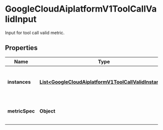 

# GoogleCloudAiplatformV1ToolCallValidInput

Input for tool call valid metric.

## Properties

| Name | Type | Description | Notes |
|------------ | ------------- | ------------- | -------------|
|**instances** | [**List&lt;GoogleCloudAiplatformV1ToolCallValidInstance&gt;**](GoogleCloudAiplatformV1ToolCallValidInstance.md) | Required. Repeated tool call valid instances. |  [optional] |
|**metricSpec** | **Object** | Spec for tool call valid metric. |  [optional] |



